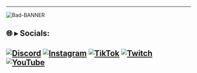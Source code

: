 
---
![Bad-BANNER](https://i.pinimg.com/originals/23/49/2e/23492efc887d99eb14216ce9b837f5b5.gif)

## :globe_with_meridians: ▸ Socials:
[![Discord](https://img.shields.io/badge/Discord-%237289DA.svg?logo=discord&logoColor=white)](https://discord.gg/kiwa) 
[![Instagram](https://img.shields.io/badge/Instagram-%23E4405F.svg?logo=Instagram&logoColor=white)](https://instagram.com/badsims_off) 
[![TikTok](https://img.shields.io/badge/TikTok-%23000000.svg?logo=TikTok&logoColor=white)](https://tiktok.com/@badsimsoff) 
[![Twitch](https://img.shields.io/badge/Twitch-%239146FF.svg?logo=Twitch&logoColor=white)](https://twitch.tv/badsims_off) 
[![YouTube](https://img.shields.io/badge/YouTube-%23FF0000.svg?logo=YouTube&logoColor=white)](https://youtube.com/@badsims_off)
---
